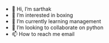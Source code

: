 - 👋 Hi, I’m sarthak
- 👀 I’m interested in boxing
- 🌱 I’m currently learning management
- 💞️ I’m looking to collaborate on python
- 📫 How to reach me email

<!---
venom0sarthak/venom0sarthak is a ✨ special ✨ repository because its `README.md` (this file) appears on your GitHub profile.
You can click the Preview link to take a look at your changes.
--->
